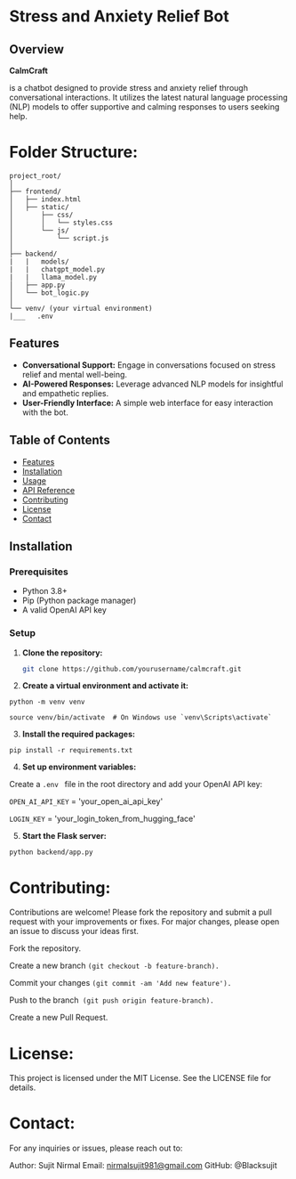 # Stress and Anxiety Relief Bot

## Overview

**CalmCraft** 

is a chatbot designed to provide stress and anxiety relief through conversational interactions. It utilizes the latest natural language processing (NLP) models to offer supportive and calming responses to users seeking help.


# Folder Structure:

```
project_root/
│
├── frontend/
│   ├── index.html
│   ├── static/
│       ├── css/
│       │   └── styles.css
│       └── js/
│           └── script.js
│
├── backend/
|   |   models/
|   |   chatgpt_model.py
|   |   llama_model.py
│   ├── app.py
│   └── bot_logic.py
│
└── venv/ (your virtual environment)
|___   .env

```

## Features

- **Conversational Support:** Engage in conversations focused on stress relief and mental well-being.
- **AI-Powered Responses:** Leverage advanced NLP models for insightful and empathetic replies.
- **User-Friendly Interface:** A simple web interface for easy interaction with the bot.

## Table of Contents

- [Features](#features)
- [Installation](#installation)
- [Usage](#usage)
- [API Reference](#api-reference)
- [Contributing](#contributing)
- [License](#license)
- [Contact](#contact)

## Installation

### Prerequisites

- Python 3.8+
- Pip (Python package manager)
- A valid OpenAI API key

### Setup

1. **Clone the repository:**

   ```bash
   git clone https://github.com/yourusername/calmcraft.git
   ```

2. **Create a virtual environment and activate it:**


```
python -m venv venv
```

```
source venv/bin/activate  # On Windows use `venv\Scripts\activate`
```

3. **Install the required packages:**

```
pip install -r requirements.txt

```

4. **Set up environment variables:**

Create a `.env ` file in the root directory and add your OpenAI API key:

 
`OPEN_AI_API_KEY` = 'your_open_ai_api_key'

`LOGIN_KEY` = 'your_login_token_from_hugging_face'


5. **Start the Flask server:**

```
python backend/app.py

```

# **Contributing**:

Contributions are welcome! Please fork the repository and submit a pull request with your improvements or fixes. For major changes, please open an issue to discuss your ideas first.

Fork the repository.

Create a new branch `(git checkout -b feature-branch).`

Commit your changes `(git commit -am 'Add new feature').`

Push to the branch` (git push origin feature-branch).`

Create a new Pull Request.


# **License**:
This project is licensed under the MIT License. See the LICENSE file for details.

# **Contact**:

For any inquiries or issues, please reach out to:

Author: Sujit Nirmal
Email: nirmalsujit981@gmail.com
GitHub: @Blacksujit